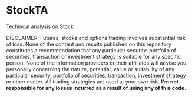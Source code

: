 # StockTA

Techincal analysis on Stock

DISCLAIMER: Futures, stocks and options trading involves substantial risk of loss.  None of the content and results published on this repository constitutes a recommendation that any particular security, portfolio of securities, transaction or investment strategy is suitable for any specific person. None of the information providers or their affiliates will advise you personally concerning the nature, potential, value or suitability of any particular security, portfolio of securities, transaction, investment strategy or other matter. All trading strategies are used at your own risk. **I'm not responsible for any losses incurred as a result of using any of this code.**
